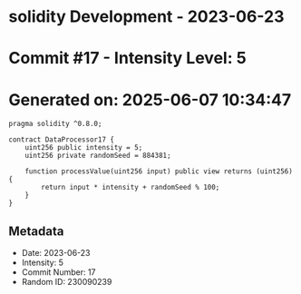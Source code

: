 ﻿# solidity Development - 2023-06-23
# Commit #17 - Intensity Level: 5
# Generated on: 2025-06-07 10:34:47
```solidity
pragma solidity ^0.8.0;

contract DataProcessor17 {
    uint256 public intensity = 5;
    uint256 private randomSeed = 884381;

    function processValue(uint256 input) public view returns (uint256) {
        return input * intensity + randomSeed % 100;
    }
}
```
## Metadata
- Date: 2023-06-23
- Intensity: 5
- Commit Number: 17
- Random ID: 230090239
